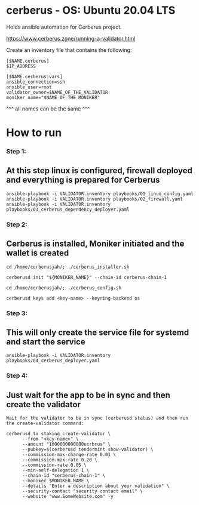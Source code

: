 # cerberus - OS: Ubuntu 20.04 LTS
Holds ansible automation for Cerberus project.

https://www.cerberus.zone/running-a-validator.html

Create an inventory file that contains the following:

```
[$NAME.cerberus]
$IP_ADDRESS

[$NAME.cerberus:vars]
ansible_connection=ssh
ansible_user=root
validator_owner=$NAME_OF_THE_VALIDATOR
moniker_name="$NAME_OF_THE_MONIKER"
```
^^^ all names can be the same ^^^

# How to run

### Step 1: 
## At this step linux is configured, firewall deployed and everything is prepared for Cerberus
```
ansible-playbook -i VALIDATOR.inventory playbooks/01_linux_config.yaml
ansible-playbook -i VALIDATOR.inventory playbooks/02_firewall.yaml
ansible-playbook -i VALIDATOR.inventory playbooks/03_cerberus_dependency_deployer.yaml
```

### Step 2:
## Cerberus is installed, Moniker initiated and the wallet is created
```
cd /home/cerberusjah/; ./cerberus_installer.sh
```
```
cerberusd init "${MONIKER_NAME}" --chain-id cerberus-chain-1
```
```
cd /home/cerberusjah/; ./cerberus_config.sh
```
```
cerberusd keys add <key-name> --keyring-backend os
```

### Step 3:
## This will only create the service file for systemd and start the service
```
ansible-playbook -i VALIDATOR.inventory playbooks/04_cerberus_deployer.yaml
```

### Step 4:
## Just wait for the app to be in sync and then create the validator
`Wait for the validator to be in sync (cerberusd status) and then run the create-validator command:`

```
cerberusd tx staking create-validator \
      --from "<key-name>" \
      --amount "1000000000000ucrbrus" \
      --pubkey=$(cerberusd tendermint show-validator) \
      --commission-max-change-rate 0.01 \
      --commission-max-rate 0.20 \
      --commission-rate 0.05 \
      --min-self-delegation 1 \
      --chain-id "cerberus-chain-1" \
      --moniker $MONIKER_NAME \
      --details "Enter a description about your validation" \
      --security-contact "security contact email" \
      --website "www.SomeWebsite.com" -y
```